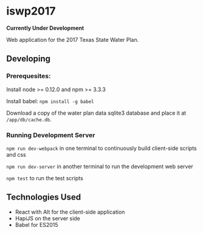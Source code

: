 # iswp2017

**Currently Under Development**

Web application for the 2017 Texas State Water Plan.

## Developing

### Prerequesites:

Install node >= 0.12.0 and npm >= 3.3.3

Install babel: `npm install -g babel`

Download a copy of the water plan data sqlite3 database and place it at `/app/db/cache.db`.

### Running Development Server

`npm run dev-webpack` in one terminal to continuously build client-side scripts and css

`npm run dev-server` in another terminal to run the development web server

`npm test` to run the test scripts

## Technologies Used

* React with Alt for the client-side application
* HapiJS on the server side
* Babel for ES2015